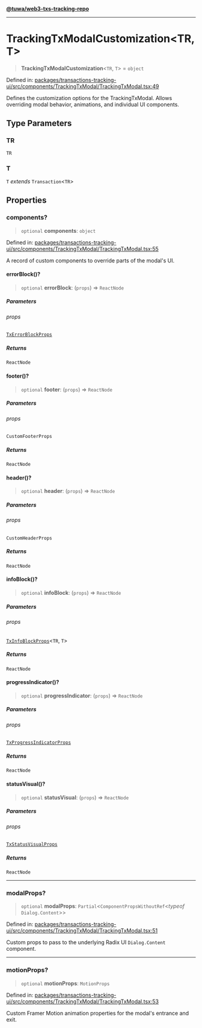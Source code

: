 [**@tuwa/web3-txs-tracking-repo**](../../../README.md)

***

# TrackingTxModalCustomization\<TR, T\>

> **TrackingTxModalCustomization**\<`TR`, `T`\> = `object`

Defined in: [packages/transactions-tracking-ui/src/components/TrackingTxModal/TrackingTxModal.tsx:49](https://github.com/TuwaIO/web3-transactions-tracking/blob/2268c81697cf1615c35dcbaf3ea349b793946511/packages/transactions-tracking-ui/src/components/TrackingTxModal/TrackingTxModal.tsx#L49)

Defines the customization options for the TrackingTxModal.
Allows overriding modal behavior, animations, and individual UI components.

## Type Parameters

### TR

`TR`

### T

`T` *extends* `Transaction`\<`TR`\>

## Properties

### components?

> `optional` **components**: `object`

Defined in: [packages/transactions-tracking-ui/src/components/TrackingTxModal/TrackingTxModal.tsx:55](https://github.com/TuwaIO/web3-transactions-tracking/blob/2268c81697cf1615c35dcbaf3ea349b793946511/packages/transactions-tracking-ui/src/components/TrackingTxModal/TrackingTxModal.tsx#L55)

A record of custom components to override parts of the modal's UI.

#### errorBlock()?

> `optional` **errorBlock**: (`props`) => `ReactNode`

##### Parameters

###### props

[`TxErrorBlockProps`](TxErrorBlockProps.md)

##### Returns

`ReactNode`

#### footer()?

> `optional` **footer**: (`props`) => `ReactNode`

##### Parameters

###### props

`CustomFooterProps`

##### Returns

`ReactNode`

#### header()?

> `optional` **header**: (`props`) => `ReactNode`

##### Parameters

###### props

`CustomHeaderProps`

##### Returns

`ReactNode`

#### infoBlock()?

> `optional` **infoBlock**: (`props`) => `ReactNode`

##### Parameters

###### props

[`TxInfoBlockProps`](TxInfoBlockProps.md)\<`TR`, `T`\>

##### Returns

`ReactNode`

#### progressIndicator()?

> `optional` **progressIndicator**: (`props`) => `ReactNode`

##### Parameters

###### props

[`TxProgressIndicatorProps`](../interfaces/TxProgressIndicatorProps.md)

##### Returns

`ReactNode`

#### statusVisual()?

> `optional` **statusVisual**: (`props`) => `ReactNode`

##### Parameters

###### props

[`TxStatusVisualProps`](TxStatusVisualProps.md)

##### Returns

`ReactNode`

***

### modalProps?

> `optional` **modalProps**: `Partial`\<`ComponentPropsWithoutRef`\<*typeof* `Dialog.Content`\>\>

Defined in: [packages/transactions-tracking-ui/src/components/TrackingTxModal/TrackingTxModal.tsx:51](https://github.com/TuwaIO/web3-transactions-tracking/blob/2268c81697cf1615c35dcbaf3ea349b793946511/packages/transactions-tracking-ui/src/components/TrackingTxModal/TrackingTxModal.tsx#L51)

Custom props to pass to the underlying Radix UI `Dialog.Content` component.

***

### motionProps?

> `optional` **motionProps**: `MotionProps`

Defined in: [packages/transactions-tracking-ui/src/components/TrackingTxModal/TrackingTxModal.tsx:53](https://github.com/TuwaIO/web3-transactions-tracking/blob/2268c81697cf1615c35dcbaf3ea349b793946511/packages/transactions-tracking-ui/src/components/TrackingTxModal/TrackingTxModal.tsx#L53)

Custom Framer Motion animation properties for the modal's entrance and exit.
